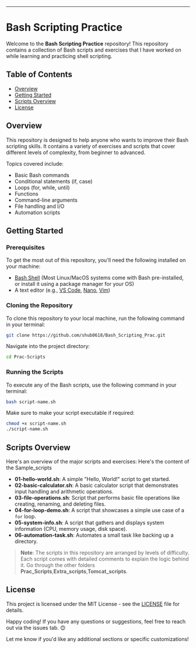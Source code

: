 ---

# Bash Scripting Practice

Welcome to the **Bash Scripting Practice** repository!  This repository contains a collection of Bash scripts and exercises that I have worked on while learning and practicing shell scripting.

## Table of Contents

- [Overview](#overview)
- [Getting Started](#getting-started)
- [Scripts Overview](#scripts-overview)
- [License](#license)


## Overview

This repository is designed to help anyone who wants to improve their Bash scripting skills. It contains a variety of exercises and scripts that cover different levels of complexity, from beginner to advanced.

Topics covered include:

- Basic Bash commands
- Conditional statements (if, case)
- Loops (for, while, until)
- Functions
- Command-line arguments
- File handling and I/O
- Automation scripts

## Getting Started

### Prerequisites

To get the most out of this repository, you'll need the following installed on your machine:

- [Bash Shell](https://www.gnu.org/software/bash/) (Most Linux/MacOS systems come with Bash pre-installed, or install it using a package manager for your OS)
- A text editor (e.g., [VS Code](https://code.visualstudio.com/), [Nano](https://www.nano-editor.org/), [Vim](https://www.vim.org/))

### Cloning the Repository

To clone this repository to your local machine, run the following command in your terminal:

```bash
git clone https://github.com/shub0618/Bash_Scripting_Prac.git
```

Navigate into the project directory:

```bash
cd Prac-Scripts
```

### Running the Scripts

To execute any of the Bash scripts, use the following command in your terminal:

```bash
bash script-name.sh
```

Make sure to make your script executable if required:

```bash
chmod +x script-name.sh
./script-name.sh
```

## Scripts Overview

Here's an overview of the major scripts and exercises:
Here's the content of the Sample_scripts

- **01-hello-world.sh**: A simple "Hello, World!" script to get started.
- **02-basic-calculator.sh**: A basic calculator script that demonstrates input handling and arithmetic operations.
- **03-file-operations.sh**: Script that performs basic file operations like creating, renaming, and deleting files.
- **04-for-loop-demo.sh**: A script that showcases a simple use case of a `for` loop.
- **05-system-info.sh**: A script that gathers and displays system information (CPU, memory usage, disk space).
- **06-automation-task.sh**: Automates a small task like backing up a directory.

> **Note**: The scripts in this repository are arranged by levels of difficulty. Each script comes with detailed comments to explain the logic behind it.
> Go through the other folders **Prac_Scripts**,**Extra_scripts**,**Tomcat_scripts**.

## License

This project is licensed under the MIT License - see the [LICENSE](LICENSE) file for details.


Happy coding! If you have any questions or suggestions, feel free to reach out via the issues tab. 😊


Let me know if you'd like any additional sections or specific customizations!


